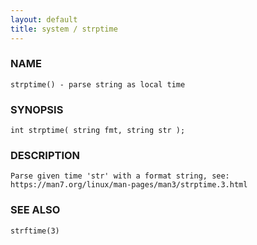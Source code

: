 ```yaml
---
layout: default
title: system / strptime
---
```


### NAME

    strptime() - parse string as local time

### SYNOPSIS

    int strptime( string fmt, string str );

### DESCRIPTION

    Parse given time 'str' with a format string, see:
    https://man7.org/linux/man-pages/man3/strptime.3.html

### SEE ALSO

    strftime(3)

